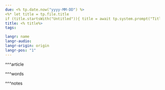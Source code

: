 ```yaml
---
due: <% tp.date.now("yyyy-MM-DD") %> 
<%* let title = tp.file.title 
if (title.startsWith("Untitled")){ title = await tp.system.prompt("Title"); await tp.file.rename(title); } %>
title: <% title%>
tags:

langr: name
langr-audio: 
langr-origin: origin
langr-pos: "1"
---
```


^^^article



^^^words


^^^notes
